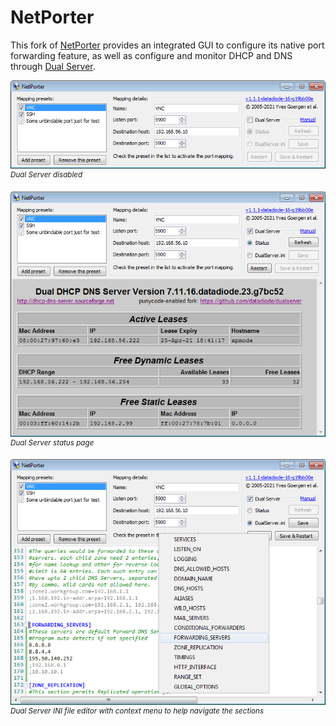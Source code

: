 # NetPorter

This fork of [NetPorter](https://unclassified.software/files/apps/netporter "") provides an integrated GUI to configure its native port forwarding feature, as well as configure and monitor DHCP and DNS through [Dual&nbsp;Server](https://github.com/datadiode/dualserver "").

![main-window-dualserver-offline.png](Screenshots/main-window-dualserver-offline.png "")  
<sup>*Dual Server disabled*</sup>

![main-window-dualserver-status.png](Screenshots/main-window-dualserver-status.png "")  
<sup>*Dual Server status page*</sup>

![main-window-dualserver-config.png](Screenshots/main-window-dualserver-config.png "")  
<sup>*Dual Server INI file editor with context menu to help navigate the sections*</sup>
